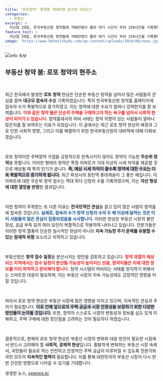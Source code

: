 ```yaml
---
title: ‘로또청약’ 청약홈 700만명 접속한 이유는?
categories:
  - 부동산
excerpt: >
  지난달 29일, 한국부동산원 청약홈에 700만명이 몰려 대기 시간이 무려 159시간을 기록했다. 로또 청약으로 시세차익 기대감이 확산되면서 역대 최다 청약 신청이 이뤄진 가운데, 과열된 청약 경쟁이 부동산 시장에 미치는 영향에도 관심이 집중되고 있다.
feature_text: >
  지난달 29일, 한국부동산원 청약홈에 700만명이 몰려 대기 시간이 무려 159시간을 기록했다. 로또 청약으로 시세차익 기대감이 확산되면서 역대 최다 청약 신청이 이뤄진 가운데, 과열된 청약 경쟁이 부동산 시장에 미치는 영향에도 관심이 집중되고 있다.
image: 'https://www.behealthy4u.com/wp-content/uploads/2024/06/news.jpg'
---
```


<p><img src="https://www.behealthy4u.com/wp-content/uploads/2024/06/news.jpg" alt="info 속보" /></p>

<h2 data-ke-size="size26">부동산 청약 붐: 로또 청약의 현주소</h2>

<p data-ke-size="size16">&nbsp;</p>

<p>최근 한국에서 발생한 <strong>로또 청약</strong> 현상은 단순한 부동산 청약을 넘어서 많은 사람들의 관심을 끌며 <strong>대규모 접속자 수</strong>를 기록하였습니다. 특히 한국부동산원 청약홈 홈페이지에 접속자 수가 폭발적으로 증가하였고, 이는 청약에 대한 수요가 얼마나 강력한지를 잘 보여줍니다. <b><span style="color: #ee2323;">이와 같은 청약 붐은 단순히 주택을 구매하고자 하는 욕구를 넘어서 사회적 현상이 되어가고 있습니다.</span></b> 청약홈에서의 마비 사태는 청약 의향이 있는 사람들이 얼마나 많은지를 잘 보여주는 지표가 되었습니다. 이 글에서는 최근 로또 청약 현상의 배경과 그로 인한 사회적 영향, 그리고 이를 해결하기 위한 한국부동산원의 대비책에 대해 다뤄보겠습니다.</p>

<p data-ke-size="size16">&nbsp;</p>

<p>로또 청약이란 주택청약 가점을 긍정적으로 만족시키지 않아도 청약이 가능한 <strong>무순위 청약</strong>을 뜻합니다. 이러한 형태의 청약은 특정 아파트가 기대 이상의 시세 차익을 제공할 것으로 예상될 때 특히 인기가 큽니다. <b><span style="background-color: #21538527;">즉, 예상 시세 차익이 클수록 청약에 대한 수요는 더욱 폭발적으로 증가하게 됩니다.</span></b> 최근 화성시의 동탄역 롯데캐슬이 그 좋은 예입니다. 이 아파트에 대한 무순위 청약 접수는 역대 최다 신청자 수를 기록하였으며, 이는 <strong>자산 형성에 대한 열망을 반영</strong>한 결과입니다.</p>

<p data-ke-size="size16">&nbsp;</p>

<p>이번 청약이 주목받는 또 다른 이유는 <strong>전국민적인 관심</strong>을 끌고 있어 많은 사람이 청약홈에 접속한 것입니다. <b><span style="color: #1a5490;">실제로, 접속자 수가 청약 신청자 수의 두 배 이상에 달하는 것은 이미 사람들의 많은 관심이 집중되었음을 시사합니다.</span></b> 이러한 현상은 부동산 시장의 불안정성, 공급 부족 등의 여러 요인이 복합적으로 작용하여 나타나고 있습니다. 전문가들은 이러한 청약 열풍이 단순한 일시적인 현상이 아니라 <strong>지속 가능한 주거 문제를 유발할 수 있는 잠재적 위험</strong> 요소라고 지적하고 있습니다.</p>

<p data-ke-size="size16">&nbsp;</p>

<p>부동산원은 <strong>청약 접수 일정</strong>을 분산시키는 방안을 검토하고 있습니다. <b><span style="color: #ee2323;">청약 과열이 예상되는 지역에서는 접수 일정이 분산될 가능성이 높아지는 만큼, 청약자들은 이에 대한 정보를 미리 파악하고 준비해야 합니다.</span></b> 청약 시스템이 마비되는 사태를 방지하기 위해서는 스마트한 대응이 필요하며, 이는 부동산 시장의 지속 가능성에도 긍정적인 영향을 미칠 것입니다.</p>

<p data-ke-size="size16">&nbsp;</p>

<p>따라서 로또 청약 현상은 부동산 시장에 많은 영향을 미치고 있으며, 지속적인 관심과 주의가 필요합니다. <b><span style="background-color: #21538527;">이로 인해 앞으로의 주택 공급과 시장 안정성을 보장하기 위한 다양한 방안들이 논의될 것입니다.</span></b>  또한, 청약자 스스로도 시장의 변동성과 정보를 심도 있게 이해하고, 주택 구매에 대한 장단점을 고려하는 것이 필요하다 하겠습니다. </p>

<p data-ke-size="size16">&nbsp;</p>

<p>결론적으로, 현재의 로또 청약 현상은 부동산 시장의 변화와 대응 방안이 필요한 시점에서 반드시 고려해야 할 <strong>사회적, 경제적 현상</strong>입니다. 활발하게 변화하는 부동산 시장 속에서, 국민들이 필요로 하는 안전하고 안정적인 주택 공급이 이루어질 수 있도록 전문가와 국민 모두의 <strong>지속적인 협력이</strong> 필요합니다. 이를 통해 대한민국의 부동산 시장이 다시 한 번 건강한 방향으로 나아갈 수 있기를 기대합니다.</p>
생생한 뉴스, <a href="https://opensis.kr" rel="dofollow">opensis.kr</a>


